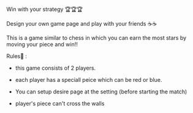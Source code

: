 Win with your strategy 🏆🏆🏆

Design your own game page and play with your friends ☕️☕️

This is a game similar to chess in which you can earn the most stars by moving your piece and win!!

Rules📜 : 

- this game consists of 2 players.

- each player has a speciall peice which can be red or blue.

- You can setup desire page at the setting (before starting the match)

- player's piece can't cross the walls
